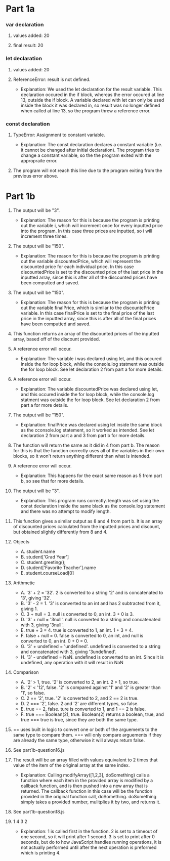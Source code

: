 # Part 1a

### var declaration
1. values added:  20

2. final result:  20

### let declaration
1. values added:  20

2. ReferenceError: result is not defined.
    - Explanation: We used the let declaration for the result variable. This declaration occured in the if block, whereas the error occured at line 13, outside the if block. A variable declared with let can only be used inside the block it was declared in, so result was no longer defined when called at line 13, so the program threw a reference error.

### const declaration
1. TypeError: Assignment to constant variable.
    - Explanation: The const declaration declares a constant variable (i.e. it cannot be changed after initial declaration). The program tries to change a constant variable, so the the program exited with the appropraite error.

2. The program will not reach this line due to the program exiting from the previous error above.

# Part 1b
1. The output will be "3". 
    - Explanation: The reason for this is because the program is printing out the variable i, which will increment once for every inputted price into the program. In this case three prices are inputted, so i will increment three times. 

2. The output will be "150". 
    - Explanation: The reason for this is because the program is printing out the variable discountedPrice, which will represent the discounted price for each individual price. In this case discountedPrice is set to the discounted price of the last price in the inputted array, since this is after all of the discounted prices have been computted and saved. 

3. The output will be "150". 
    - Explanation: The reason for this is because the program is printing out the variable finalPrice, which is similar to the discountePrice variable. In this case finalPrice is set to the final price of the last price in the inputted array, since this is after all of the final prices have been computted and saved. 

4. This function returns an array of the discounted prices of the inputted array, based off of the discount provided.

5. A reference error will occur.
    - Explanation: The variable i was declared using let, and this occured inside the for loop block, while the console.log statment was outside the for loop block. See let declaration 2 from part a for more details.

6. A reference error will occur.
    - Explanation: The variable discountedPrice was declared using let, and this occured inside the for loop block, while the console.log statment was outside the for loop block. See let declaration 2 from part a for more details.

7. The output will be "150". 
     - Explanation: finalPrice was declared using let inside the same block as the cconsole.log statement, so it worked as intended. See let declaration 2 from part a and 3 from part b for more details.

8. The function will return the same as it did in 4 from part b. The reason for this is that the function correctly uses all of the variables in their own blocks, so it won't return anything different than what is intended.

9. A reference error will occur.
    - Explanation: This happens for the exact same reason as 5 from part b, so see that for more details.

10. The output will be "3".
    - Explanation: This program runs correctly. length was set using the const declaration inside the same black as the console.log statement and there was no attempt to modify length.

11. This function gives a similar output as 8 and 4 from part b. It is an array of discounted prices calculated from the inputted prices and discount, but obtained slightly differently from 8 and 4. 

12. Objects
    - A. student.name
    - B. student['Grad Year']
    - C. student.greeting();
    - D. student['Favorite Teacher'].name
    - E. student.courseLoad[0]

13. Arithmetic
    - A. '3' + 2 = '32'. 2 is converted to a string '2' and is concatenated to '3', giving '32'.
    - B. '3' - 2 = 1. '3' is converted to an int and has 2 subtracted from it, giving 1.
    - C. 3 + null = 3. null is converted to 0, an int. 3 + 0 is 3.
    - D. '3' + null = '3null'. null is converted to a string and concatenated with 3, giving '3null'.
    - E. true + 3 = 4. true is converted to 1, an int. 1 + 3 = 4.
    - F. false + null = 0. false is converted to 0, an int, and null is converted to 0, an int. 0 + 0 = 0.
    - G. '3' + undefined = 'undefined'. undefined is converted to a string and concatenated with 3, giving '3undefined'.
    - H. '3' - undefined = NaN. undefined is converted to an int. Since it is undefined, any operation with it will result in NaN

14. Comparison
    - A. '2' > 1, true. '2' is converted to 2, an int. 2 > 1, so true.
    - B. '2' < '12', false. '2' is compared against '1' and '2' is greater than '1', so false.
    - C. 2 == '2', true. '2' is converted to 2, and 2 == 2 is true.
    - D. 2 === '2', false. 2 and '2' are different types, so false.
    - E. true == 2, false. ture is converted to 1, and 1 == 2 is false.
    - F. true === Boolean(2), true. Boolean(2) returns a boolean, true, and true === true is true, since they are both the same type.

15. == uses built in logic to convert one or both of the arguements to the same type to compare them. === will only compare arguements if they are already the same type, otherwise it will always return false.

16. See part1b-question16.js

17. The result will be an array filled with values equivalent to 2 times that value of the item of the original array at the same index. 
    - Explanation: Calling modifyArray([1,2,3], doSomething) calls a function where each item in the provided array is modified by a callback function, and is then pushed into a new array that is returned. The callback function in this case will be the function provided in the original function call, doSomething. doSomething simply takes a provided number, mulitplies it by two, and returns it.

18. See part1b-question18.js

19. 1 4 3 2
    - Explanation: 1 is called first in the function. 2 is set to a timeout of one second, so it will print after 1 second. 3 is set to print after 0 seconds, but do to how JavaScript handles running operations, it is not actually performed until after the next operation is preformed which is printing 4.
